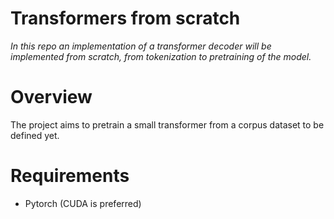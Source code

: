 # Transformers from scratch

*In this repo an implementation of a transformer decoder will be implemented from scratch, from tokenization to pretraining of the model.*


# Overview

The project aims to pretrain a small transformer from a corpus dataset to be defined yet.

# Requirements

- Pytorch (CUDA is preferred)

